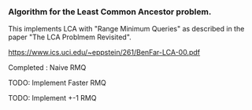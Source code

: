 
### Algorithm for the Least Common Ancestor problem.

This implements LCA with "Range Minimum Queries" as described in the paper "The LCA Problmem Revisited".

https://www.ics.uci.edu/~eppstein/261/BenFar-LCA-00.pdf

Completed : Naive RMQ

TODO: Implement Faster RMQ

TODO: Implement +-1 RMQ

